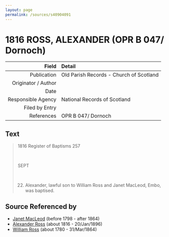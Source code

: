 ```yaml
---
layout: page
permalink: /sources/s40904091
---
```


# 1816 ROSS, ALEXANDER (OPR B 047/ Dornoch)

Field | Detail
---:|:---
Publication | Old Parish Records - Church of Scotland
Originator / Author | 
Date | 
Responsible Agency | National Records of Scotland
Filed by Entry | 
References | OPR B 047/ Dornoch

## Text

> 1816 Register of Baptisms 257
>
> <br/>
>
> SEPT
>
> <br/>
>
> 22. Alexander, lawful son to William Ross and Janet MacLeod, Embo, was baptised.
>

## Source Referenced by

* [Janet MacLeod](../people/@14483646@-janet-macleod-b1798-d1864.md) (before 1798 - after 1864)
* [Alexander Ross](../people/@81387900@-alexander-ross-b1816-d1896-1-20.md) (about 1816 - 20/Jan/1896)
* [William Ross](../people/@39617772@-william-ross-b1780-d1864-3-31.md) (about 1780 - 31/Mar/1864)
